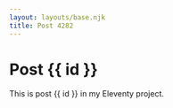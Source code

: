 ```yaml
---
layout: layouts/base.njk
title: Post 4282
---
```


# Post {{ id }}

This is post {{ id }} in my Eleventy project.
